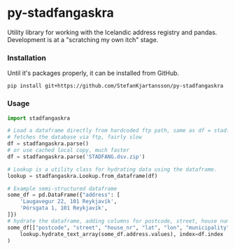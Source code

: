 # py-stadfangaskra

Utility library for working with the Icelandic address registry and pandas. Development is at a "scratching my own itch" stage.


### Installation

Until it's packages properly, it can be installed from GitHub.

`pip install git+https://github.com/StefanKjartansson/py-stadfangaskra`

### Usage

```python
import stadfangaskra

# Load a dataframe directly from hardcoded ftp path, same as df = stadfangaskra.parse('ftp://ftp.skra.is/skra/STADFANG.dsv.zip'), 
# fetches the database via ftp, fairly slow
df = stadfangaskra.parse()
# or use cached local copy, much faster
df = stadfangaskra.parse('STADFANG.dsv.zip')

# Lookup is a utility class for hydrating data using the dataframe.
lookup = stadfangaskra.Lookup.from_dataframe(df)

# Example semi-structured dataframe
some_df = pd.DataFrame({"address": [
    'Laugavegur 22, 101 Reykjavík',
    'Þórsgata 1, 101 Reykjavík',
]})
# hydrate the dataframe, adding columns for postcode, street, house number, latitude, longitude & municipality.
some_df[["postcode", "street", "house_nr", "lat", "lon", "municipality"]] = pd.DataFrame(
    lookup.hydrate_text_array(some_df.address.values), index=df.index
)
```
